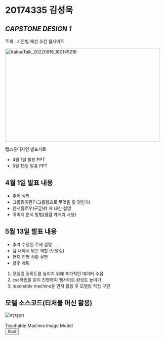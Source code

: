 # 20174335 김성욱
  
## _CAPSTONE DESIGN 1_


주제 : 기온별 패션 추천 웹사이트

<img width="501" alt="KakaoTalk_20220616_160145216" src="https://user-images.githubusercontent.com/96335258/174012246-9188539f-2ebc-448a-93a4-9b0422f6a4e0.png"
     width = "300" height = "300"/>


캡스톤디자인 발표자료 

- 4월 1일 발표 PPT
- 5월 13일 발표 PPT

## 4월 1일 발표 내용

- 주제 설명
- 크롤링이란? (크롤링으로 무엇을 할 것인가)
- 텐서플로우(구글넷) 에 대한 설명
- 이미지 분석 방법(웹캠 카메라 사용)


## 5월 13일 발표 내용


- 추가 수정된 주제 설명
- 팀 내에서 맡은 역할 (모델링)
- 현재 진행 상황 설명
- 향후 계획
 1. 모델링 정확도를 높이기 위해 추가적인 데이터 수집
 2. css작업을 같이 진행하여 웹사이트 완성도 높이기
 3. teachable machine을 먼저 활용 후 모델링 직접 구현

## 모델 소스코드(티처블 머신 활용)
![티처블1](https://user-images.githubusercontent.com/96335258/174133716-e9629ead-58f3-4b1b-a492-76b80e62dbb5.jpg)


<div>Teachable Machine Image Model</div>
<button type="button" onclick="init()">Start</button>
<div id="webcam-container"></div>
<div id="label-container"></div>
<script src="https://cdn.jsdelivr.net/npm/@tensorflow/tfjs@1.3.1/dist/tf.min.js"></script>
<script src="https://cdn.jsdelivr.net/npm/@teachablemachine/image@0.8/dist/teachablemachine-image.min.js"></script>
<script type="text/javascript">
    // More API functions here:
    // https://github.com/googlecreativelab/teachablemachine-community/tree/master/libraries/image

    // the link to your model provided by Teachable Machine export panel
    const URL = "./my_model/";

    let model, webcam, labelContainer, maxPredictions;

    // Load the image model and setup the webcam
    async function init() {
        const modelURL = URL + "model.json";
        const metadataURL = URL + "metadata.json";

        // load the model and metadata
        // Refer to tmImage.loadFromFiles() in the API to support files from a file picker
        // or files from your local hard drive
        // Note: the pose library adds "tmImage" object to your window (window.tmImage)
        model = await tmImage.load(modelURL, metadataURL);
        maxPredictions = model.getTotalClasses();

        // Convenience function to setup a webcam
        const flip = true; // whether to flip the webcam
        webcam = new tmImage.Webcam(200, 200, flip); // width, height, flip
        await webcam.setup(); // request access to the webcam
        await webcam.play();
        window.requestAnimationFrame(loop);

        // append elements to the DOM
        document.getElementById("webcam-container").appendChild(webcam.canvas);
        labelContainer = document.getElementById("label-container");
        for (let i = 0; i < maxPredictions; i++) { // and class labels
            labelContainer.appendChild(document.createElement("div"));
        }
    }

    async function loop() {
        webcam.update(); // update the webcam frame
        await predict();
        window.requestAnimationFrame(loop);
    }

    // run the webcam image through the image model
    async function predict() {
        // predict can take in an image, video or canvas html element
        const prediction = await model.predict(webcam.canvas);
        for (let i = 0; i < maxPredictions; i++) {
            const classPrediction =
                prediction[i].className + ": " + prediction[i].probability.toFixed(2);
            labelContainer.childNodes[i].innerHTML = classPrediction;
        }
    }
</script>











